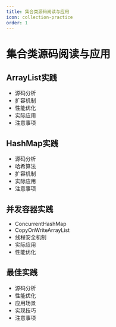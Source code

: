 ```yaml
---
title: 集合类源码阅读与应用
icon: collection-practice
order: 1
---
```


# 集合类源码阅读与应用

## ArrayList实践
- 源码分析
- 扩容机制
- 性能优化
- 实际应用
- 注意事项

## HashMap实践
- 源码分析
- 哈希算法
- 扩容机制
- 实际应用
- 注意事项

## 并发容器实践
- ConcurrentHashMap
- CopyOnWriteArrayList
- 线程安全机制
- 实际应用
- 性能优化

## 最佳实践
- 源码分析
- 性能优化
- 应用场景
- 实现技巧
- 注意事项

